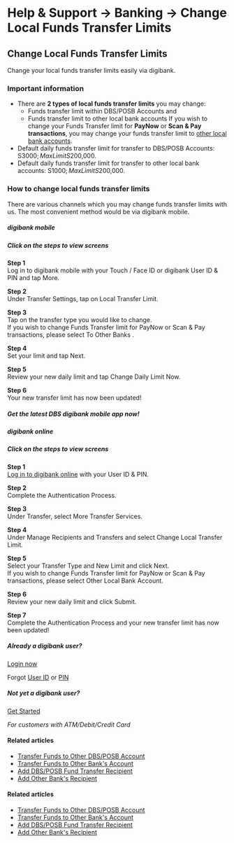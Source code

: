 # Help & Support -> Banking -> Change Local Funds Transfer Limits

## Change Local Funds Transfer Limits

Change your local funds transfer limits easily via digibank.

  


### Important information

  * There are **2 types of local funds transfer limits** you may change: 
    * Funds transfer limit within DBS/POSB Accounts and
    * Funds transfer limit to other local bank accounts
If you wish to change your Funds Transfer limit for **PayNow** or **Scan & Pay transactions**, you may change your funds transfer limit to [other local bank accounts](https://www.dbs.com.sg/personal/support/bank-local-funds-transfer-change-funds-transfer-limit.html#digibank-online). 
  * Default daily funds transfer limit for transfer to DBS/POSB Accounts: S$3000; Max Limit S$200,000.
  * Default daily funds transfer limit for transfer to other local bank accounts: S$1000; Max Limit S$200,000.



### How to change local funds transfer limits

There are various channels which you may change funds transfer limits with us. The most convenient method would be via digibank mobile.

#####  digibank mobile

##### **Click on the steps to view screens**

**Step 1**  
Log in to digibank mobile with your  Touch / Face ID or  digibank User ID & PIN and tap  More. 

**Step 2**  
Under Transfer Settings, tap on Local Transfer Limit. 

**Step 3**  
Tap on the transfer type you would like to change.  
If you wish to change Funds Transfer limit for PayNow or Scan & Pay transactions, please select To Other Banks . 

**Step 4**  
Set your limit and tap Next. 

**Step 5**  
Review your new daily limit and tap Change Daily Limit Now. 

**Step 6**  
Your new transfer limit has now been updated! 

##### Get the latest DBS digibank mobile app now!

[](https://itunes.apple.com/us/app/dbs-mobile-banking/id1068403826?mt=8) [](https://play.google.com/store/apps/details?id=com.dbs.sg.dbsmbanking) [](https://appgallery.huawei.com/#/app/C101888471)

#####  digibank online

##### **Click on the steps to view screens**

**Step 1**  
[Log in to digibank online](https://internet-banking.dbs.com.sg/) with your User ID & PIN. 

**Step 2**  
Complete the Authentication Process. 

**Step 3**  
Under Transfer, select More Transfer Services. 

**Step 4**  
Under Manage Recipients and Transfers and select Change Local Transfer Limit. 

**Step 5**  
Select your Transfer Type and New Limit and click Next.  
If you wish to change Funds Transfer limit for PayNow or Scan & Pay transactions, please select Other Local Bank Account. 

**Step 6**  
Review your new daily limit and click Submit. 

**Step 7**  
Complete the Authentication Process and your new transfer limit has now been updated! 

##### Already a digibank user?

[Login now](https://internet-banking.dbs.com.sg/)

Forgot [User ID](https://www.dbs.com.sg/personal/ibanking/ibapl/ib-printuid.html) or [PIN](https://www.dbs.com.sg/personal/ibanking/ibapl/ib-resetpin.html)

##### Not yet a digibank user?

[Get Started](https://www.dbs.com.sg/personal/ibanking/ibapl/ib-apply.html)

_For customers with ATM/Debit/Credit Card_

#### Related articles

  * [Transfer Funds to Other DBS/POSB Account](https://www.dbs.com.sg/personal/support/bank-local-funds-transfer-transfer-to-other-dbs-posb-accounts.html)
  * [Transfer Funds to Other Bank's Account](https://www.dbs.com.sg/personal/support/bank-local-funds-transfer-transfer-to-other-bank-accounts.html)
  * [Add DBS/POSB Fund Transfer Recipient](https://www.dbs.com.sg/personal/support/bank-local-funds-transfer-add-dbs-posb-recipients.html)
  * [Add Other Bank's Recipient](https://www.dbs.com.sg/personal/support/bank-local-funds-transfer-add-other-bank-recipient.html)



#### Related articles

  * [Transfer Funds to Other DBS/POSB Account](https://www.dbs.com.sg/personal/support/bank-local-funds-transfer-transfer-to-other-dbs-posb-accounts.html)
  * [Transfer Funds to Other Bank's Account](https://www.dbs.com.sg/personal/support/bank-local-funds-transfer-transfer-to-other-bank-accounts.html)
  * [Add DBS/POSB Fund Transfer Recipient](https://www.dbs.com.sg/personal/support/bank-local-funds-transfer-add-dbs-posb-recipients.html)
  * [Add Other Bank's Recipient](https://www.dbs.com.sg/personal/support/bank-local-funds-transfer-add-other-bank-recipient.html)


